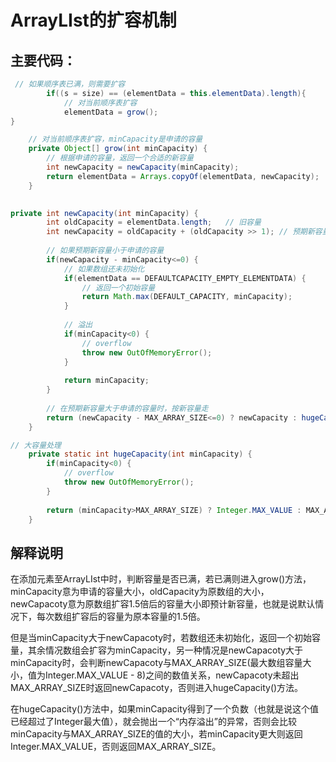 # ArrayLIst的扩容机制

## 主要代码：

```java
 // 如果顺序表已满，则需要扩容
        if((s = size) == (elementData = this.elementData).length){
            // 对当前顺序表扩容
            elementData = grow();
}
```

```java
    // 对当前顺序表扩容，minCapacity是申请的容量
    private Object[] grow(int minCapacity) {
        // 根据申请的容量，返回一个合适的新容量
        int newCapacity = newCapacity(minCapacity);
        return elementData = Arrays.copyOf(elementData, newCapacity);
    }
    
```

```java
private int newCapacity(int minCapacity) {
        int oldCapacity = elementData.length;   // 旧容量
        int newCapacity = oldCapacity + (oldCapacity >> 1); // 预期新容量（增加0.5倍）
        
        // 如果预期新容量小于申请的容量
        if(newCapacity - minCapacity<=0) {
            // 如果数组还未初始化
            if(elementData == DEFAULTCAPACITY_EMPTY_ELEMENTDATA) {
                // 返回一个初始容量
                return Math.max(DEFAULT_CAPACITY, minCapacity);
            }
            
            // 溢出
            if(minCapacity<0) {
                // overflow
                throw new OutOfMemoryError();
            }
            
            return minCapacity;
        }
        
        // 在预期新容量大于申请的容量时，按新容量走
        return (newCapacity - MAX_ARRAY_SIZE<=0) ? newCapacity : hugeCapacity(minCapacity);
    }
```

```java
// 大容量处理
    private static int hugeCapacity(int minCapacity) {
        if(minCapacity<0) {
            // overflow
            throw new OutOfMemoryError();
        }
        
        return (minCapacity>MAX_ARRAY_SIZE) ? Integer.MAX_VALUE : MAX_ARRAY_SIZE;
    }
```

## 解释说明

在添加元素至ArrayLIst中时，判断容量是否已满，若已满则进入grow()方法，minCapacity意为申请的容量大小，oldCapacity为原数组的大小，newCapacoty意为原数组扩容1.5倍后的容量大小即预计新容量，也就是说默认情况下，每次数组扩容后的容量为原本容量的1.5倍。

但是当minCapacity大于newCapacoty时，若数组还未初始化，返回一个初始容量，其余情况数组会扩容为minCapacity，另一种情况是newCapacoty大于minCapacity时，会判断newCapacoty与MAX_ARRAY_SIZE(最大数组容量大小，值为Integer.MAX_VALUE - 8)之间的数值关系，newCapacoty未超出MAX_ARRAY_SIZE时返回newCapacoty，否则进入hugeCapacity()方法。

在hugeCapacity()方法中，如果minCapacity得到了一个负数（也就是说这个值已经超过了Integer最大值），就会抛出一个“内存溢出”的异常，否则会比较minCapacity与MAX_ARRAY_SIZE的值的大小，若minCapacity更大则返回Integer.MAX_VALUE，否则返回MAX_ARRAY_SIZE。




